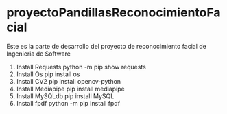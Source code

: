 # proyectoPandillasReconocimientoFacial
Este es la parte de desarrollo del proyecto de reconocimiento facial de Ingenieria de Software

1. Install Requests
    python -m pip show requests 
2. Install Os
    pip install os
3. Install CV2
    pip install opencv-python
4. Install Mediapipe
    pip install mediapipe
5. Install MySQLdb
    pip install MySQL
6. Install fpdf
    python -m pip install fpdf
